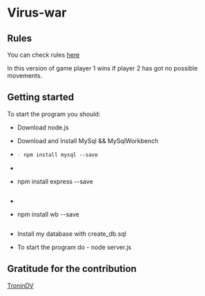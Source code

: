 # Virus-war

## Rules

You can check rules [here](https://ru.wikipedia.org/wiki/%D0%92%D0%BE%D0%B9%D0%BD%D0%B0_%D0%B2%D0%B8%D1%80%D1%83%D1%81%D0%BE%D0%B2)

In this version of game player 1 wins if player 2 has got no possible movements. 

## Getting started

To start the program you should:

* Download node.js

* Download and Install MySql && MySqlWorkbench

* ``` markdown
  - npm install mysql --save
  ```

* ``` markdown
- npm install express --save
  ```

* ```markdown
- npm install wb --save 
  ```

* Install my database with create_db.sql

* To start the program do - node server.js

## Gratitude for the contribution

[TroninDV](https://github.com/TroninDV)